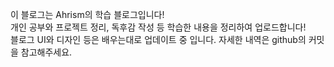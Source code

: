 이 블로그는 Ahrism의 학습 블로그입니다!   
개인 공부와 프로젝트 정리, 독후감 작성 등 학습한 내용을 정리하여 업로드합니다!   
블로그 UI와 디자인 등은 배우는대로 업데이트 중 입니다. 자세한 내역은 github의 커밋을 참고해주세요.   